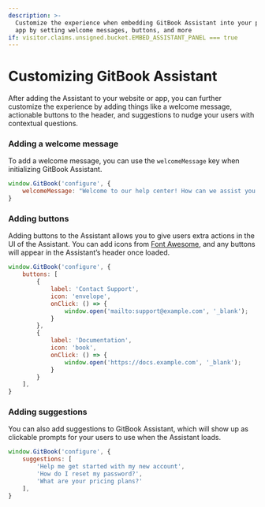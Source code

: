 ```yaml
---
description: >-
  Customize the experience when embedding GitBook Assistant into your product or
  app by setting welcome messages, buttons, and more
if: visitor.claims.unsigned.bucket.EMBED_ASSISTANT_PANEL === true
---
```


# Customizing GitBook Assistant

After adding the Assistant to your website or app, you can further customize the experience by adding things like a welcome message, actionable buttons to the header, and suggestions to nudge your users with contextual questions.

### Adding a welcome message

To add a welcome message, you can use the `welcomeMessage` key when initializing GitBook Assistant.

```javascript
window.GitBook('configure', {
    welcomeMessage: "Welcome to our help center! How can we assist you today?",
}
```

### Adding buttons

Adding buttons to the Assistant allows you to give users extra actions in the UI of the Assistant. You can add icons from [Font Awesome](https://fontawesome.com/), and any buttons will appear in the Assistant’s header once loaded.

```javascript
window.GitBook('configure', {
    buttons: [
        { 
            label: 'Contact Support', 
            icon: 'envelope', 
            onClick: () => { 
                window.open('mailto:support@example.com', '_blank');
            } 
        },
        { 
            label: 'Documentation', 
            icon: 'book', 
            onClick: () => { 
                window.open('https://docs.example.com', '_blank');
            } 
        }
    ],
}
```

### Adding suggestions

You can also add suggestions to GitBook Assistant, which will show up as clickable prompts for your users to use when the Assistant loads.

```javascript
window.GitBook('configure', {
    suggestions: [
        'Help me get started with my new account',
        'How do I reset my password?',
        'What are your pricing plans?'
    ],
}
```
